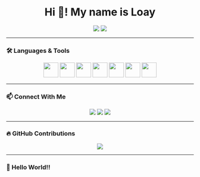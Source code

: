 <h1 align="center">Hi 👋! My name is Loay</h1>

<!-- GitHub Stats -->
<div align="center">
  <img src="https://github-readme-stats.vercel.app/api?username=6a2blackout&show_icons=true&theme=radical" />
  <img src="https://github-readme-stats.vercel.app/api/top-langs/?username=6a2blackout&layout=compact&theme=radical" />
</div>

---

### 🛠️ Languages & Tools

<p align="center">
  <img src="https://cdn.jsdelivr.net/gh/devicons/devicon/icons/javascript/javascript-original.svg" width="40"/>
  <img src="https://cdn.jsdelivr.net/gh/devicons/devicon/icons/typescript/typescript-original.svg" width="40"/>
  <img src="https://cdn.jsdelivr.net/gh/devicons/devicon/icons/react/react-original.svg" width="40"/>
  <img src="https://cdn.jsdelivr.net/gh/devicons/devicon/icons/html5/html5-original.svg" width="40"/>
  <img src="https://cdn.jsdelivr.net/gh/devicons/devicon/icons/css3/css3-original.svg" width="40"/>
  <img src="https://cdn.jsdelivr.net/gh/devicons/devicon/icons/java/java-original.svg" width="40"/>
  <img src="https://cdn.jsdelivr.net/gh/devicons/devicon/icons/c/c-original.svg" width="40"/>
</p>

---

### 📫 Connect With Me

<p align="center">
  <a href="https://discordapp.com/users/426305516042715137"><img src="https://img.shields.io/badge/Discord-blue?logo=discord&style=for-the-badge" /></a>
  <a href="mailto:loaysaifan@gmail.com"><img src="https://img.shields.io/badge/Gmail-red?logo=gmail&style=for-the-badge" /></a>
  <a href="www.linkedin.com/in/loay-saifan-m23"><img src="https://img.shields.io/badge/LinkedIn-blue?logo=linkedin&style=for-the-badge" /></a>
</p>

---

### 🔥 GitHub Contributions

<p align="center">
  <img src="https://github-readme-streak-stats.herokuapp.com/?user=6a2blackout&theme=radical" />
</p>

---

### 👋 Hello World!!


